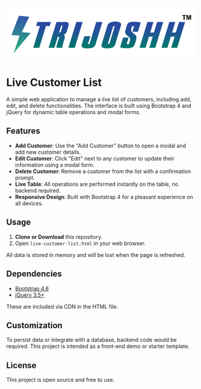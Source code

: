 ![Image Alt](https://github.com/Spsepl/EV-Customer/blob/07f0855a7e975262b2d8b925ec51d304a0cf2ee0/Trijoshh%20logo.png)
# Live Customer List

A simple web application to manage a live list of customers, including add, edit, and delete functionalities. The interface is built using Bootstrap 4 and jQuery for dynamic table operations and modal forms.

## Features

- **Add Customer**: Use the "Add Customer" button to open a modal and add new customer details.
- **Edit Customer**: Click "Edit" next to any customer to update their information using a modal form.
- **Delete Customer**: Remove a customer from the list with a confirmation prompt.
- **Live Table**: All operations are performed instantly on the table, no backend required.
- **Responsive Design**: Built with Bootstrap 4 for a pleasant experience on all devices.

## Usage

1. **Clone or Download** this repository.
2. Open `live-customer-list.html` in your web browser.

All data is stored in memory and will be lost when the page is refreshed.

## Dependencies

- [Bootstrap 4.6](https://getbootstrap.com/)
- [jQuery 3.5+](https://jquery.com/)

These are included via CDN in the HTML file.

## Customization

To persist data or integrate with a database, backend code would be required. This project is intended as a front-end demo or starter template.

## License

This project is open source and free to use.
